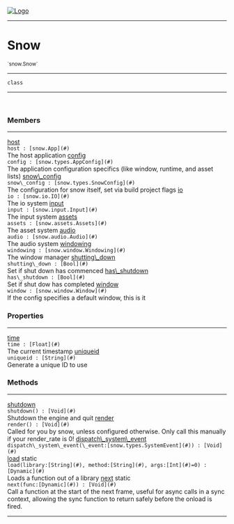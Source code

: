 
[![Logo](../../images/logo.png)](../../api/index.html)

---



<h1>Snow</h1>
<small>`snow.Snow`</small>



---

`class`

---

&nbsp;
&nbsp;



<h3>Members</h3> <hr/><span class="member apipage">
                <a name="host"><a class="lift" href="#host">host</a></a><div class="clear"></div><code class="signature apipage">host : [snow.App](#)</code><br/></span>
            <span class="small_desc_flat">The host application</span><span class="member apipage">
                <a name="config"><a class="lift" href="#config">config</a></a><div class="clear"></div><code class="signature apipage">config : [snow.types.AppConfig](#)</code><br/></span>
            <span class="small_desc_flat">The application configuration specifics (like window, runtime, and asset lists)</span><span class="member apipage">
                <a name="snow_config"><a class="lift" href="#snow_config">snow\_config</a></a><div class="clear"></div><code class="signature apipage">snow\_config : [snow.types.SnowConfig](#)</code><br/></span>
            <span class="small_desc_flat">The configuration for snow itself, set via build project flags</span><span class="member apipage">
                <a name="io"><a class="lift" href="#io">io</a></a><div class="clear"></div><code class="signature apipage">io : [snow.io.IO](#)</code><br/></span>
            <span class="small_desc_flat">The io system</span><span class="member apipage">
                <a name="input"><a class="lift" href="#input">input</a></a><div class="clear"></div><code class="signature apipage">input : [snow.input.Input](#)</code><br/></span>
            <span class="small_desc_flat">The input system</span><span class="member apipage">
                <a name="assets"><a class="lift" href="#assets">assets</a></a><div class="clear"></div><code class="signature apipage">assets : [snow.assets.Assets](#)</code><br/></span>
            <span class="small_desc_flat">The asset system</span><span class="member apipage">
                <a name="audio"><a class="lift" href="#audio">audio</a></a><div class="clear"></div><code class="signature apipage">audio : [snow.audio.Audio](#)</code><br/></span>
            <span class="small_desc_flat">The audio system</span><span class="member apipage">
                <a name="windowing"><a class="lift" href="#windowing">windowing</a></a><div class="clear"></div><code class="signature apipage">windowing : [snow.window.Windowing](#)</code><br/></span>
            <span class="small_desc_flat">The window manager</span><span class="member apipage">
                <a name="shutting_down"><a class="lift" href="#shutting_down">shutting\_down</a></a><div class="clear"></div><code class="signature apipage">shutting\_down : [Bool](#)</code><br/></span>
            <span class="small_desc_flat">Set if shut down has commenced</span><span class="member apipage">
                <a name="has_shutdown"><a class="lift" href="#has_shutdown">has\_shutdown</a></a><div class="clear"></div><code class="signature apipage">has\_shutdown : [Bool](#)</code><br/></span>
            <span class="small_desc_flat">Set if shut dow has completed</span><span class="member apipage">
                <a name="window"><a class="lift" href="#window">window</a></a><div class="clear"></div><code class="signature apipage">window : [snow.window.Window](#)</code><br/></span>
            <span class="small_desc_flat">If the config specifies a default window, this is it</span>



<h3>Properties</h3> <hr/><span class="member apipage">
                <a name="time"><a class="lift" href="#time">time</a></a> <div class="clear"></div><code class="signature apipage">time : [Float](#)</code><br/></span>
            <span class="small_desc_flat">The current timestamp</span><span class="member apipage">
                <a name="uniqueid"><a class="lift" href="#uniqueid">uniqueid</a></a> <div class="clear"></div><code class="signature apipage">uniqueid : [String](#)</code><br/></span>
            <span class="small_desc_flat">Generate a unique ID to use</span>



<h3>Methods</h3> <hr/><span class="method apipage">
            <a name="shutdown"><a class="lift" href="#shutdown">shutdown</a></a> <div class="clear"></div><code class="signature apipage">shutdown() : [Void](#)</code><br/><span class="small_desc_flat">Shutdown the engine and quit</span>
        </span>
    <span class="method apipage">
            <a name="render"><a class="lift" href="#render">render</a></a> <div class="clear"></div><code class="signature apipage">render() : [Void](#)</code><br/><span class="small_desc_flat">Called for you by snow, unless configured otherwise. Only call this manually if your render_rate is 0!</span>
        </span>
    <span class="method apipage">
            <a name="dispatch_system_event"><a class="lift" href="#dispatch_system_event">dispatch\_system\_event</a></a> <div class="clear"></div><code class="signature apipage">dispatch\_system\_event(\_event:[snow.types.SystemEvent](#)<span></span>) : [Void](#)</code><br/><span class="small_desc_flat"></span>
        </span>
    <span class="method apipage">
            <a name="load"><a class="lift" href="#load">load</a></a> <span class="inline-block static">static</span><div class="clear"></div><code class="signature apipage">load(library:[String](#)<span></span>, method:[String](#)<span></span>, args:[Int](#)<span>=0</span>) : [Dynamic](#)</code><br/><span class="small_desc_flat">Loads a function out of a library</span>
        </span>
    <span class="method apipage">
            <a name="next"><a class="lift" href="#next">next</a></a> <span class="inline-block static">static</span><div class="clear"></div><code class="signature apipage">next(func:[Dynamic](#)<span></span>) : [Void](#)</code><br/><span class="small_desc_flat">Call a function at the start of the next frame,
            useful for async calls in a sync context, allowing the sync function to return safely before the onload is fired.</span>
        </span>
    





---

&nbsp;
&nbsp;
&nbsp;
&nbsp;
